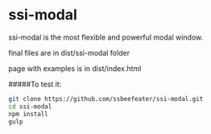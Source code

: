 # ssi-modal
ssi-modal is the most flexible and powerful modal window.

final files are in dist/ssi-modal folder

page with examples is in dist/index.html



#####To test it:
```sh
git clone https://github.com/ssbeefeater/ssi-modal.git
cd ssi-modal
npm install
gulp
```
